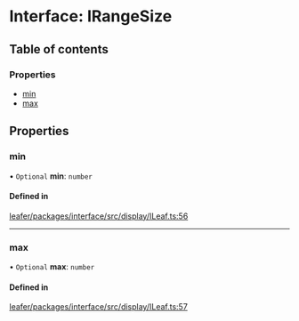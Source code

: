 # Interface: IRangeSize

## Table of contents

### Properties

- [min](IRangeSize.md#min)
- [max](IRangeSize.md#max)

## Properties

### min

• `Optional` **min**: `number`

#### Defined in

[leafer/packages/interface/src/display/ILeaf.ts:56](https://github.com/leaferjs/leafer/blob/a596007/packages/interface/src/display/ILeaf.ts#L56)

___

### max

• `Optional` **max**: `number`

#### Defined in

[leafer/packages/interface/src/display/ILeaf.ts:57](https://github.com/leaferjs/leafer/blob/a596007/packages/interface/src/display/ILeaf.ts#L57)
